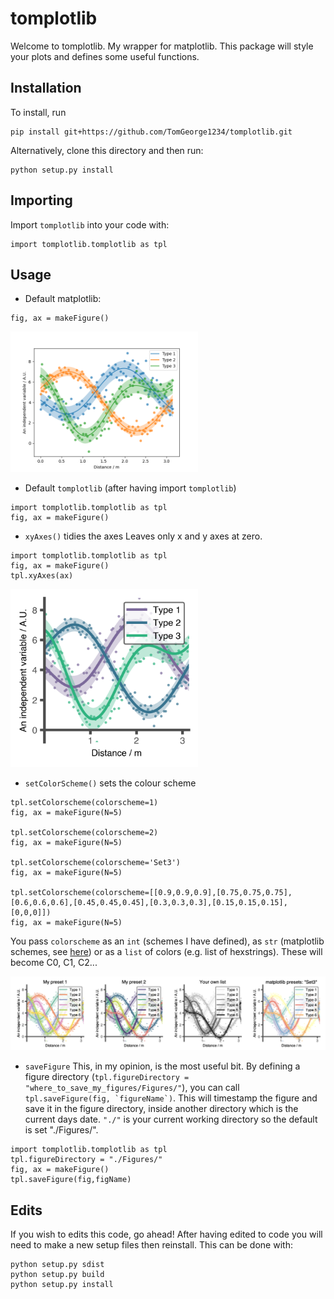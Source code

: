 # tomplotlib

Welcome to tomplotlib. My wrapper for matplotlib. 
This package will style your plots and defines some useful functions. 

## Installation
To install, run
```
pip install git+https://github.com/TomGeorge1234/tomplotlib.git
```
Alternatively, clone this directory and then run:
```
python setup.py install 
```

## Importing 
Import ```tomplotlib``` into your code with: 
```
import tomplotlib.tomplotlib as tpl 
```

## Usage
* Default matplotlib: 
```
fig, ax = makeFigure()
```

<img src="/readmefigures/pretomplotlib.png" width="300">

* Default ```tomplotlib``` (after having import ```tomplotlib```)
```
import tomplotlib.tomplotlib as tpl 
fig, ax = makeFigure()
```

* ```xyAxes()``` tidies the axes 
Leaves only x and y axes at zero. 
```
import tomplotlib.tomplotlib as tpl 
fig, ax = makeFigure()
tpl.xyAxes(ax)

```

<img src="/readmefigures/xyAxes.png" width="300">

* ```setColorScheme()``` sets the colour scheme
```
tpl.setColorscheme(colorscheme=1)
fig, ax = makeFigure(N=5)

tpl.setColorscheme(colorscheme=2)
fig, ax = makeFigure(N=5)

tpl.setColorscheme(colorscheme='Set3')
fig, ax = makeFigure(N=5)

tpl.setColorscheme(colorscheme=[[0.9,0.9,0.9],[0.75,0.75,0.75],[0.6,0.6,0.6],[0.45,0.45,0.45],[0.3,0.3,0.3],[0.15,0.15,0.15],[0,0,0]])
fig, ax = makeFigure(N=5)
```
You pass ```colorscheme``` as an ```int``` (schemes I have defined), as ```str``` (matplotlib schemes, see [here](https://matplotlib.org/stable/tutorials/colors/colormaps.html)) or as a ```list``` of colors (e.g. list of hexstrings). These will become C0, C1, C2...

<img src="/readmefigures/colorschemes.png">


* ```saveFigure```
This, in my opinion, is the most useful bit. By defining a figure directory (```tpl.figureDirectory = "where_to_save_my_figures/Figures/"```), you can call ```tpl.saveFigure(fig, `figureName`)```. This will timestamp the figure and save it in the figure directory, inside another directory which is the current days date. ```"./"``` is your current working directory so the default is set "./Figures/".

```
import tomplotlib.tomplotlib as tpl 
tpl.figureDirectory = "./Figures/"
fig, ax = makeFigure()
tpl.saveFigure(fig,figName)
```

## Edits 
If you wish to edits this code, go ahead! After having edited to code you will need to make a new setup files then reinstall. This can be done with: 
```
python setup.py sdist
python setup.py build
python setup.py install
```